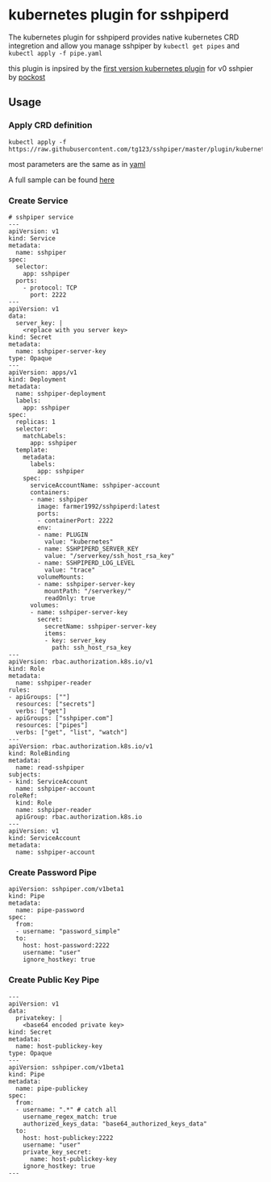 # kubernetes plugin for sshpiperd

The kubernetes plugin for sshpiperd provides native kubernetes CRD integretion and allow you manage sshpiper by `kubectl get pipes` and `kubectl apply -f pipe.yaml`

this plugin is inpsired by the [first version kubernetes plugin](https://github.com/pockost/sshpipe-k8s-lib/) for v0 sshpier by [pockost](https://github.com/pockost)

## Usage


### Apply CRD definition

```
kubectl apply -f https://raw.githubusercontent.com/tg123/sshpiper/master/plugin/kubernetes/crd.yaml
```

most parameters are the same as in [yaml](../yaml/)

A full sample can be found [here](sample.yaml)

### Create Service

```
# sshpiper service
---
apiVersion: v1
kind: Service
metadata:
  name: sshpiper
spec:
  selector:
    app: sshpiper
  ports:
    - protocol: TCP
      port: 2222
---
apiVersion: v1
data:
  server_key: |
    <replace with you server key>
kind: Secret
metadata:
  name: sshpiper-server-key
type: Opaque
---
apiVersion: apps/v1
kind: Deployment
metadata:
  name: sshpiper-deployment
  labels:
    app: sshpiper
spec:
  replicas: 1
  selector:
    matchLabels:
      app: sshpiper
  template:
    metadata:
      labels:
        app: sshpiper
    spec:
      serviceAccountName: sshpiper-account
      containers:
      - name: sshpiper
        image: farmer1992/sshpiperd:latest
        ports:
        - containerPort: 2222
        env:
        - name: PLUGIN
          value: "kubernetes"
        - name: SSHPIPERD_SERVER_KEY
          value: "/serverkey/ssh_host_rsa_key"
        - name: SSHPIPERD_LOG_LEVEL
          value: "trace"
        volumeMounts:
        - name: sshpiper-server-key
          mountPath: "/serverkey/"
          readOnly: true          
      volumes:
      - name: sshpiper-server-key
        secret:
          secretName: sshpiper-server-key
          items:
          - key: server_key
            path: ssh_host_rsa_key
---
apiVersion: rbac.authorization.k8s.io/v1
kind: Role
metadata:
  name: sshpiper-reader
rules:
- apiGroups: [""]
  resources: ["secrets"]
  verbs: ["get"]
- apiGroups: ["sshpiper.com"]
  resources: ["pipes"]
  verbs: ["get", "list", "watch"]
---
apiVersion: rbac.authorization.k8s.io/v1
kind: RoleBinding
metadata:
  name: read-sshpiper
subjects:
- kind: ServiceAccount
  name: sshpiper-account
roleRef:
  kind: Role
  name: sshpiper-reader
  apiGroup: rbac.authorization.k8s.io
---
apiVersion: v1
kind: ServiceAccount
metadata:
  name: sshpiper-account
```

### Create Password Pipe

```
apiVersion: sshpiper.com/v1beta1
kind: Pipe
metadata:
  name: pipe-password
spec:
  from:
  - username: "password_simple"
  to:
    host: host-password:2222
    username: "user"
    ignore_hostkey: true
```

### Create Public Key Pipe

```
---
apiVersion: v1
data:
  privatekey: |
    <base64 encoded private key>
kind: Secret
metadata:
  name: host-publickey-key
type: Opaque
---
apiVersion: sshpiper.com/v1beta1
kind: Pipe
metadata:
  name: pipe-publickey
spec:
  from:
  - username: ".*" # catch all    
    username_regex_match: true
    authorized_keys_data: "base64_authorized_keys_data"
  to:
    host: host-publickey:2222
    username: "user"
    private_key_secret:
      name: host-publickey-key
    ignore_hostkey: true
---
```